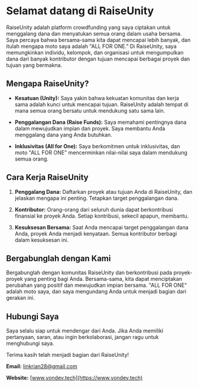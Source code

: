 # Selamat datang di RaiseUnity

RaiseUnity adalah platform crowdfunding yang saya ciptakan untuk menggalang dana dan menyatukan semua orang dalam usaha bersama. Saya percaya bahwa bersama-sama kita dapat mencapai lebih banyak, dan itulah mengapa moto saya adalah "ALL FOR ONE." Di RaiseUnity, saya memungkinkan individu, kelompok, dan organisasi untuk mengumpulkan dana dari banyak kontributor dengan tujuan mencapai berbagai proyek dan tujuan yang bermakna.

## Mengapa RaiseUnity?

- **Kesatuan (Unity):** Saya yakin bahwa kekuatan komunitas dan kerja sama adalah kunci untuk mencapai tujuan. RaiseUnity adalah tempat di mana semua orang bersatu untuk mendukung satu sama lain.

- **Penggalangan Dana (Raise Funds):** Saya memahami pentingnya dana dalam mewujudkan impian dan proyek. Saya membantu Anda menggalang dana yang Anda butuhkan.

- **Inklusivitas (All for One):** Saya berkomitmen untuk inklusivitas, dan moto "ALL FOR ONE" mencerminkan nilai-nilai saya dalam mendukung semua orang.

## Cara Kerja RaiseUnity

1. **Penggalang Dana:** Daftarkan proyek atau tujuan Anda di RaiseUnity, dan jelaskan mengapa ini penting. Tetapkan target penggalangan dana.

2. **Kontributor:** Orang-orang dari seluruh dunia dapat berkontribusi finansial ke proyek Anda. Setiap kontribusi, sekecil apapun, membantu.

3. **Kesuksesan Bersama:** Saat Anda mencapai target penggalangan dana Anda, proyek Anda menjadi kenyataan. Semua kontributor berbagi dalam kesuksesan ini.

## Bergabunglah dengan Kami

Bergabunglah dengan komunitas RaiseUnity dan berkontribusi pada proyek-proyek yang penting bagi Anda. Bersama-sama, kita dapat menciptakan perubahan yang positif dan mewujudkan impian bersama. "ALL FOR ONE" adalah moto saya, dan saya mengundang Anda untuk menjadi bagian dari gerakan ini.

## Hubungi Saya

Saya selalu siap untuk mendengar dari Anda. Jika Anda memiliki pertanyaan, saran, atau ingin berkolaborasi, jangan ragu untuk menghubungi saya.

Terima kasih telah menjadi bagian dari RaiseUnity!

**Email:** linkrian28@gmail.com

**Website:** [www.yondev.tech](https://www.yondev.tech)
